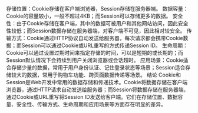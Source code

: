存储位置：Cookie存储在客户端浏览器，Session存储在服务器端。
数据容量：Cookie的容量较小，一般不超过4KB；而Session可以存储更多的数据。
安全性：由于Cookie存储在客户端，其中的数据可被用户和其他网站访问，因此安全性较低；而Session数据存储在服务器端，对客户端不可见，因此相对较安全。
传输方式：Cookie通过HTTP协议自动发送给服务器，每次请求都会携带Cookie数据；而Session可以通过Cookie或URL重写的方式传递Session ID。
生命周期：Cookie可以通过设置过期时间来指定存储的时间，可以是短期的或长期的；而Session默认情况下会持续到用户关闭浏览器或会话超时。
应用场景：Cookie适合存储少量的数据，常用于用户身份认证、记住登录状态等场景；Session适合存储较大的数据，常用于购物车功能、跨页面数据传递等场景。
结论
Cookie和Session是Web开发中常用的数据存储和传递技术。Cookie将数据存储在客户端浏览器，通过HTTP请求自动发送给服务器；而Session将数据存储在服务器端，通过Cookie或URL重写将Session ID发送给客户端。它们在存储位置、数据容量、安全性、传输方式、生命周期和应用场景等方面存在明显的差异。
